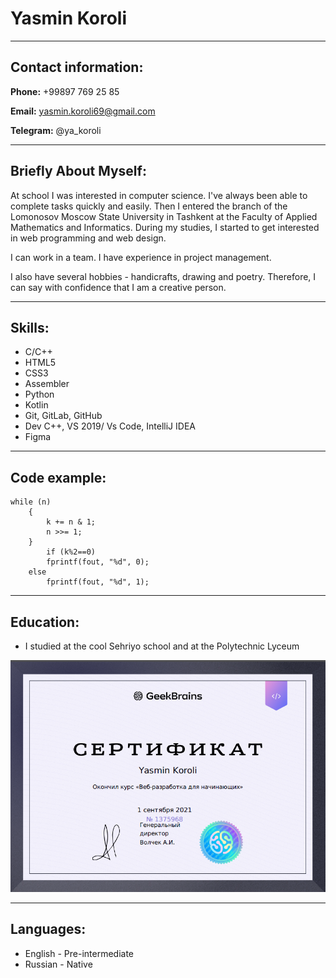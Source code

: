 # Yasmin Koroli
---
## Contact information:

**Phone:** +99897 769 25 85

**Email:** yasmin.koroli69@gmail.com

**Telegram:** @ya_koroli

---

## Briefly About Myself:

At school I was interested in computer science. I've always been able to complete tasks quickly and easily. Then I entered the branch of the Lomonosov Moscow State University in Tashkent at the Faculty of Applied Mathematics and Informatics.
During my studies, I started to get interested in web programming and web design.

I can work in a team. I have experience in project management.

I also have several hobbies - handicrafts, drawing and poetry. Therefore, I can say with confidence that I am a creative person.

---

## Skills:
* C/C++
* HTML5
* CSS3
* Assembler
* Python
* Kotlin
* Git, GitLab, GitHub
* Dev C++, VS 2019/ Vs Code, IntelliJ IDEA
* Figma

---

## Code example:
```
while (n)
	{
		k += n & 1;
		n >>= 1;
	}
		if (k%2==0)
		fprintf(fout, "%d", 0);
	else 
		fprintf(fout, "%d", 1);
```

---

## Education:
* I studied at the cool Sehriyo school and at the Polytechnic Lyceum

![Image](https://github.com/yaKoroli/rsschool-cv/blob/gh-pages/geekBrains.PNG)

---

## Languages:
* English - Pre-intermediate
* Russian - Native
